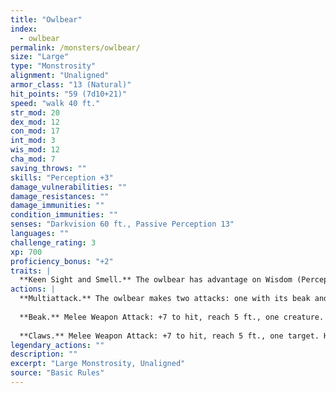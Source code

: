```yaml
---
title: "Owlbear"
index:
  - owlbear
permalink: /monsters/owlbear/
size: "Large"
type: "Monstrosity"
alignment: "Unaligned"
armor_class: "13 (Natural)"
hit_points: "59 (7d10+21)"
speed: "walk 40 ft."
str_mod: 20
dex_mod: 12
con_mod: 17
int_mod: 3
wis_mod: 12
cha_mod: 7
saving_throws: ""
skills: "Perception +3"
damage_vulnerabilities: ""
damage_resistances: ""
damage_immunities: ""
condition_immunities: ""
senses: "Darkvision 60 ft., Passive Perception 13"
languages: ""
challenge_rating: 3
xp: 700
proficiency_bonus: "+2"
traits: |
  **Keen Sight and Smell.** The owlbear has advantage on Wisdom (Perception) checks that rely on sight or smell.
actions: |
  **Multiattack.** The owlbear makes two attacks: one with its beak and one with its claws.
  
  **Beak.** Melee Weapon Attack: +7 to hit, reach 5 ft., one creature. Hit: 10 (1d10 + 5) piercing damage.
  
  **Claws.** Melee Weapon Attack: +7 to hit, reach 5 ft., one target. Hit: 14 (2d8 + 5) slashing damage.  
legendary_actions: ""
description: ""
excerpt: "Large Monstrosity, Unaligned"
source: "Basic Rules"
---
```

